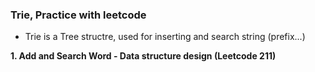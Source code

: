 ### Trie, Practice with leetcode

* Trie is a Tree structre, used for inserting and search string (prefix...)

**1. Add and Search Word - Data structure design (Leetcode 211)** 
